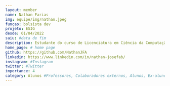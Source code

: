 ```yaml
---
layout: member
name: Nathan Farias
img: equipe/img/nathan.jpeg
funcao: bolsista dev
projeto: ESIG 
desde: 01/04/2022
saiu: #data de fim
description: Estudante do curso de Licenciatura em Ciência da Computação na Universidade Federal da Paraíba (UFPB) - Campus IV.
home_page: # home page
github: https://github.com/NathanJFA
linkedin: https://www.linkedin.com/in/nathan-josefab/
instagram: #Instagram
twitter: #Twitter
importance: 4
category: Alunos #Professores, Colaboradores externos, Alunos, Ex-alunos
---
```

